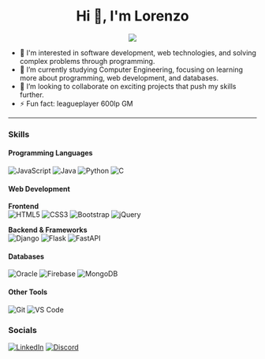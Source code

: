 <h1 align="center">Hi 👋, I'm Lorenzo</h1>
<p align="center" ><img src=https://i.postimg.cc/d0gh93Tq/9ee06d6934a7524bb6d393d78e835fe4.gif/></p>

- 👀 I'm interested in software development, web technologies, and solving complex problems through programming.  
- 🌱 I’m currently studying Computer Engineering, focusing on learning more about programming, web development, and databases.  
- 💞️ I’m looking to collaborate on exciting projects that push my skills further.  
- ⚡ Fun fact: leagueplayer 600lp GM
---

### Skills

#### Programming Languages  
![JavaScript](https://img.shields.io/badge/-JavaScript-F7DF1E?logo=javascript&logoColor=black&style=flat-square)  ![Java](https://img.shields.io/badge/-Java-007396?logo=java&logoColor=white&style=flat-square)  ![Python](https://img.shields.io/badge/-Python-3776AB?logo=python&logoColor=white&style=flat-square)  ![C](https://img.shields.io/badge/-C-A8B9CC?logo=c&logoColor=black&style=flat-square)

#### Web Development  

**Frontend**  
![HTML5](https://img.shields.io/badge/-HTML5-E34F26?logo=html5&logoColor=white&style=flat-square)  ![CSS3](https://img.shields.io/badge/-CSS3-1572B6?logo=css3&logoColor=white&style=flat-square)  ![Bootstrap](https://img.shields.io/badge/-Bootstrap-563D7C?logo=bootstrap&logoColor=white&style=flat-square)  ![jQuery](https://img.shields.io/badge/-jQuery-0769AD?logo=jquery&logoColor=white&style=flat-square)


**Backend & Frameworks**  
![Django](https://img.shields.io/badge/-Django-092E20?logo=django&logoColor=white&style=flat-square)  ![Flask](https://img.shields.io/badge/-Flask-000000?logo=flask&logoColor=white&style=flat-square)  ![FastAPI](https://img.shields.io/badge/-FastAPI-009688?logo=fastapi&logoColor=white&style=flat-square)  


#### Databases  
![Oracle](https://img.shields.io/badge/-Oracle-F80000?logo=oracle&logoColor=white&style=flat-square) ![Firebase](https://img.shields.io/badge/-Firebase-FFCA28?logo=firebase&logoColor=black&style=flat-square)  ![MongoDB](https://img.shields.io/badge/-MongoDB-47A248?logo=mongodb&logoColor=white&style=flat-square)


#### Other Tools 
![Git](https://img.shields.io/badge/-Git-F05032?logo=git&logoColor=white&style=flat-square)  ![VS Code](https://img.shields.io/badge/-VS%20Code-007ACC?logo=visual-studio-code&logoColor=white&style=flat-square)



### Socials

[![LinkedIn](https://img.shields.io/badge/-LinkedIn-0077B5?logo=linkedin&logoColor=white&style=flat-square)](https://linkedin.com/in/lorenzoteixido/)  [![Discord](https://img.shields.io/badge/-Discord-7289DA?logo=discord&logoColor=white&style=flat-square)](https://discord.com/users/267011081380036610)
